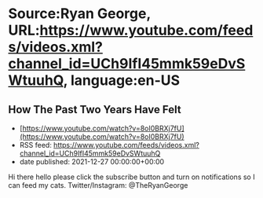# Source:Ryan George, URL:https://www.youtube.com/feeds/videos.xml?channel_id=UCh9IfI45mmk59eDvSWtuuhQ, language:en-US

## How The Past Two Years Have Felt
 - [https://www.youtube.com/watch?v=8oI0BRXj7fU](https://www.youtube.com/watch?v=8oI0BRXj7fU)
 - RSS feed: https://www.youtube.com/feeds/videos.xml?channel_id=UCh9IfI45mmk59eDvSWtuuhQ
 - date published: 2021-12-27 00:00:00+00:00

Hi there hello please click the subscribe button and turn on notifications so I can feed my cats.
Twitter/Instagram: @TheRyanGeorge

